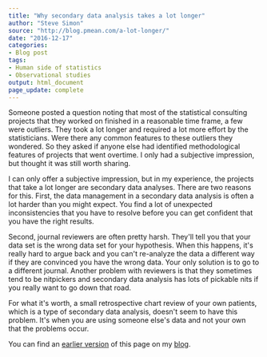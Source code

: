 ```yaml
---
title: "Why secondary data analysis takes a lot longer"
author: "Steve Simon"
source: "http://blog.pmean.com/a-lot-longer/"
date: "2016-12-17"
categories: 
- Blog post
tags:
- Human side of statistics
- Observational studies
output: html_document
page_update: complete
---
```


Someone posted a question noting that most of the statistical consulting projects that they worked on finished in a reasonable time frame, a few were outliers. They took a lot longer and required a lot more effort by the statisticians. Were there any common features to these outliers they wondered. So they asked if anyone else had identified methodological features of projects that went overtime. I only had a subjective impression, but thought it was still worth sharing.

<!---More--->

I can only offer a subjective impression, but in my experience, the projects that take a lot longer are secondary data analyses. There are two reasons for this. First, the data management in a secondary data analysis is often a lot harder than you might expect. You find a lot of unexpected inconsistencies that you have to resolve before you can get confident that you have the right results.

Second, journal reviewers are often pretty harsh. They'll tell you that your data set is the wrong data set for your hypothesis. When this happens, it's really hard to argue back and you can't re-analyze the data a different way if they are convinced you have the wrong data. Your only solution is to go to a different journal. Another problem with reviewers is that they sometimes tend to be nitpickers and secondary data analysis has lots of pickable nits if you really want to go down that road.

For what it's worth, a small retrospective chart review of your own patients, which is a type of secondary data analysis, doesn't seem to have this problem. It's when you are using someone else's data and not your own that the problems occur.

You can find an [earlier version][sim1] of this page on my [blog][sim2].

[sim1]: http://blog.pmean.com/a-lot-longer/
[sim2]: http://blog.pmean.com

